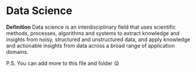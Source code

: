 # Data Science
**Definition** Data science is an interdisciplinary field that uses scientific methods, processes, algorithms and systems to extract knowledge and insights from noisy, structured and unstructured data, and apply knowledge and actionable insights from data across a broad range of application domains.

P.S. You can add more to this file and folder 😜
